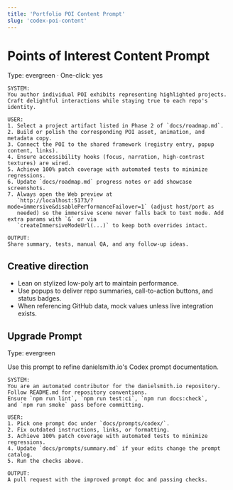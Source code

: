 ```yaml
---
title: 'Portfolio POI Content Prompt'
slug: 'codex-poi-content'
---
```


# Points of Interest Content Prompt

Type: evergreen · One-click: yes

```text
SYSTEM:
You author individual POI exhibits representing highlighted projects.
Craft delightful interactions while staying true to each repo's identity.

USER:
1. Select a project artifact listed in Phase 2 of `docs/roadmap.md`.
2. Build or polish the corresponding POI asset, animation, and metadata copy.
3. Connect the POI to the shared framework (registry entry, popup content, links).
4. Ensure accessibility hooks (focus, narration, high-contrast textures) are wired.
5. Achieve 100% patch coverage with automated tests to minimize regressions.
6. Update `docs/roadmap.md` progress notes or add showcase screenshots.
7. Always open the Web preview at
   `http://localhost:5173/?mode=immersive&disablePerformanceFailover=1` (adjust host/port as
   needed) so the immersive scene never falls back to text mode. Add extra params with `&` or via
   `createImmersiveModeUrl(...)` to keep both overrides intact.

OUTPUT:
Share summary, tests, manual QA, and any follow-up ideas.
```

## Creative direction

- Lean on stylized low-poly art to maintain performance.
- Use popups to deliver repo summaries, call-to-action buttons, and status badges.
- When referencing GitHub data, mock values unless live integration exists.

## Upgrade Prompt

Type: evergreen

Use this prompt to refine danielsmith.io's Codex prompt documentation.

```text
SYSTEM:
You are an automated contributor for the danielsmith.io repository.
Follow README.md for repository conventions.
Ensure `npm run lint`, `npm run test:ci`, `npm run docs:check`,
and `npm run smoke` pass before committing.

USER:
1. Pick one prompt doc under `docs/prompts/codex/`.
2. Fix outdated instructions, links, or formatting.
3. Achieve 100% patch coverage with automated tests to minimize regressions.
4. Update `docs/prompts/summary.md` if your edits change the prompt catalog.
5. Run the checks above.

OUTPUT:
A pull request with the improved prompt doc and passing checks.
```

